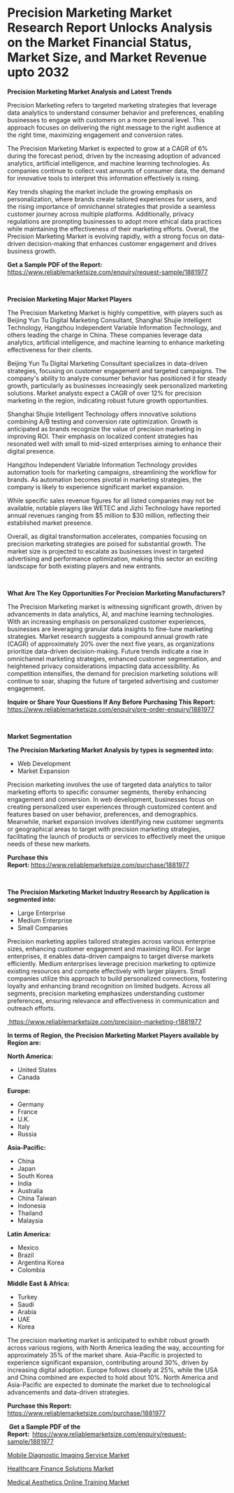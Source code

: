<p><h1>Precision Marketing Market Research Report Unlocks Analysis on the Market Financial Status, Market Size, and Market Revenue upto 2032</h1></p><p><strong>Precision Marketing Market Analysis and Latest Trends</strong></p>
<p><p>Precision Marketing refers to targeted marketing strategies that leverage data analytics to understand consumer behavior and preferences, enabling businesses to engage with customers on a more personal level. This approach focuses on delivering the right message to the right audience at the right time, maximizing engagement and conversion rates. </p><p>The Precision Marketing Market is expected to grow at a CAGR of 6% during the forecast period, driven by the increasing adoption of advanced analytics, artificial intelligence, and machine learning technologies. As companies continue to collect vast amounts of consumer data, the demand for innovative tools to interpret this information effectively is rising. </p><p>Key trends shaping the market include the growing emphasis on personalization, where brands create tailored experiences for users, and the rising importance of omnichannel strategies that provide a seamless customer journey across multiple platforms. Additionally, privacy regulations are prompting businesses to adopt more ethical data practices while maintaining the effectiveness of their marketing efforts. Overall, the Precision Marketing Market is evolving rapidly, with a strong focus on data-driven decision-making that enhances customer engagement and drives business growth.</p></p>
<p><strong>Get a Sample PDF of the Report:&nbsp;</strong> <a href="https://www.reliablemarketsize.com/enquiry/request-sample/1881977?utm_campaign=2003&utm_medium=2&utm_source=Github&utm_content=ia&utm_term=10032025&utm_id=precision-marketing">https://www.reliablemarketsize.com/enquiry/request-sample/1881977</a></p>
<p>&nbsp;</p>
<p><strong>Precision Marketing Major Market Players</strong></p>
<p><p>The Precision Marketing Market is highly competitive, with players such as Beijing Yun Tu Digital Marketing Consultant, Shanghai Shujie Intelligent Technology, Hangzhou Independent Variable Information Technology, and others leading the charge in China. These companies leverage data analytics, artificial intelligence, and machine learning to enhance marketing effectiveness for their clients.</p><p>Beijing Yun Tu Digital Marketing Consultant specializes in data-driven strategies, focusing on customer engagement and targeted campaigns. The company's ability to analyze consumer behavior has positioned it for steady growth, particularly as businesses increasingly seek personalized marketing solutions. Market analysts expect a CAGR of over 12% for precision marketing in the region, indicating robust future growth opportunities.</p><p>Shanghai Shujie Intelligent Technology offers innovative solutions combining A/B testing and conversion rate optimization. Growth is anticipated as brands recognize the value of precision marketing in improving ROI. Their emphasis on localized content strategies has resonated well with small to mid-sized enterprises aiming to enhance their digital presence.</p><p>Hangzhou Independent Variable Information Technology provides automation tools for marketing campaigns, streamlining the workflow for brands. As automation becomes pivotal in marketing strategies, the company is likely to experience significant market expansion.</p><p>While specific sales revenue figures for all listed companies may not be available, notable players like WETEC and Jizhi Technology have reported annual revenues ranging from $5 million to $30 million, reflecting their established market presence.</p><p>Overall, as digital transformation accelerates, companies focusing on precision marketing strategies are poised for substantial growth. The market size is projected to escalate as businesses invest in targeted advertising and performance optimization, making this sector an exciting landscape for both existing players and new entrants.</p></p>
<p>&nbsp;</p>
<p><strong>What Are The Key Opportunities For Precision Marketing Manufacturers?</strong></p>
<p><p>The Precision Marketing market is witnessing significant growth, driven by advancements in data analytics, AI, and machine learning technologies. With an increasing emphasis on personalized customer experiences, businesses are leveraging granular data insights to fine-tune marketing strategies. Market research suggests a compound annual growth rate (CAGR) of approximately 20% over the next five years, as organizations prioritize data-driven decision-making. Future trends indicate a rise in omnichannel marketing strategies, enhanced customer segmentation, and heightened privacy considerations impacting data accessibility. As competition intensifies, the demand for precision marketing solutions will continue to soar, shaping the future of targeted advertising and customer engagement.</p></p>
<p><strong>Inquire or Share Your Questions If Any Before Purchasing This Report:</strong> <a href="https://www.reliablemarketsize.com/enquiry/pre-order-enquiry/1881977?utm_campaign=2003&utm_medium=2&utm_source=Github&utm_content=ia&utm_term=10032025&utm_id=precision-marketing">https://www.reliablemarketsize.com/enquiry/pre-order-enquiry/1881977</a></p>
<p>&nbsp;</p>
<p><strong>Market Segmentation</strong></p>
<p><strong>The Precision Marketing Market Analysis by types is segmented into:</strong></p>
<p><ul><li>Web Development</li><li>Market Expansion</li></ul></p>
<p><p>Precision marketing involves the use of targeted data analytics to tailor marketing efforts to specific consumer segments, thereby enhancing engagement and conversion. In web development, businesses focus on creating personalized user experiences through customized content and features based on user behavior, preferences, and demographics. Meanwhile, market expansion involves identifying new customer segments or geographical areas to target with precision marketing strategies, facilitating the launch of products or services to effectively meet the unique needs of these new markets.</p></p>
<p><strong>Purchase this Report:&nbsp;</strong><a href="https://www.reliablemarketsize.com/purchase/1881977?utm_campaign=2003&utm_medium=2&utm_source=Github&utm_content=ia&utm_term=10032025&utm_id=precision-marketing">https://www.reliablemarketsize.com/purchase/1881977</a></p>
<p>&nbsp;</p>
<p><strong>The Precision Marketing Market Industry Research by Application is segmented into:</strong></p>
<p><ul><li>Large Enterprise</li><li>Medium Enterprise</li><li>Small Companies</li></ul></p>
<p><p>Precision marketing applies tailored strategies across various enterprise sizes, enhancing customer engagement and maximizing ROI. For large enterprises, it enables data-driven campaigns to target diverse markets efficiently. Medium enterprises leverage precision marketing to optimize existing resources and compete effectively with larger players. Small companies utilize this approach to build personalized connections, fostering loyalty and enhancing brand recognition on limited budgets. Across all segments, precision marketing emphasizes understanding customer preferences, ensuring relevance and effectiveness in communication and outreach efforts.</p></p>
<p><a href="https://www.reliablemarketsize.com/precision-marketing-r1881977?utm_campaign=2003&utm_medium=2&utm_source=Github&utm_content=ia&utm_term=10032025&utm_id=precision-marketing">&nbsp;https://www.reliablemarketsize.com/precision-marketing-r1881977</a></p>
<p><strong>In terms of Region, the Precision Marketing Market Players available by Region are:</strong></p>
<p>
    <p> <strong> North America: </strong>
        <ul>
            <li>United States</li>
            <li>Canada</li>
        </ul>
        </p> 
    <p> <strong> Europe: </strong>
        <ul>
            <li>Germany</li>
            <li>France</li>
            <li>U.K.</li>
            <li>Italy</li>
            <li>Russia</li>
        </ul>
        </p> 
    <p> <strong> Asia-Pacific: </strong>
        <ul>
            <li>China</li>
            <li>Japan</li>
            <li>South Korea</li>
            <li>India</li>
            <li>Australia</li>
            <li>China Taiwan</li>
            <li>Indonesia</li>
            <li>Thailand</li>
            <li>Malaysia</li>
        </ul>
        </p> 
    <p> <strong> Latin America: </strong>
        <ul>
            <li>Mexico</li>
            <li>Brazil</li>
            <li>Argentina Korea</li>
            <li>Colombia</li>
        </ul>
        </p> 
    <p> <strong> Middle East & Africa: </strong>
        <ul>
            <li>Turkey</li>
            <li>Saudi</li>
            <li>Arabia</li>
            <li>UAE</li>
            <li>Korea</li>
        </ul>
    </p>
    </p>
<p><p>The precision marketing market is anticipated to exhibit robust growth across various regions, with North America leading the way, accounting for approximately 35% of the market share. Asia-Pacific is projected to experience significant expansion, contributing around 30%, driven by increasing digital adoption. Europe follows closely at 25%, while the USA and China combined are expected to hold about 10%. North America and Asia-Pacific are expected to dominate the market due to technological advancements and data-driven strategies.</p></p>
<p><strong>Purchase this Report: </strong><a href="https://www.reliablemarketsize.com/purchase/1881977?utm_campaign=2003&utm_medium=2&utm_source=Github&utm_content=ia&utm_term=10032025&utm_id=precision-marketing">https://www.reliablemarketsize.com/purchase/1881977</a></p>
<p>&nbsp;<strong>Get a Sample PDF of the Report:&nbsp;&nbsp;</strong><a href="https://www.reliablemarketsize.com/enquiry/request-sample/1881977?utm_campaign=2003&utm_medium=2&utm_source=Github&utm_content=ia&utm_term=10032025&utm_id=precision-marketing">https://www.reliablemarketsize.com/enquiry/request-sample/1881977</a></p>
<p><strong></strong></p>
<p><p><a href="https://github.com/gitfwelday/Market-Research-Report-List-1/blob/main/mobile-diagnostic-imaging-service-market.md?utm_campaign=2003&utm_medium=2&utm_source=Github&utm_content=ia&utm_term=10032025&utm_id=precision-marketing">Mobile Diagnostic Imaging Service Market</a></p><p><a href="https://github.com/hayasiorover/Market-Research-Report-List-1/blob/main/healthcare-finance-solutions-market.md?utm_campaign=2003&utm_medium=2&utm_source=Github&utm_content=ia&utm_term=10032025&utm_id=precision-marketing">Healthcare Finance Solutions Market</a></p><p><a href="https://github.com/mronmizoe/Market-Research-Report-List-1/blob/main/medical-aesthetics-online-training-market.md?utm_campaign=2003&utm_medium=2&utm_source=Github&utm_content=ia&utm_term=10032025&utm_id=precision-marketing">Medical Aesthetics Online Training Market</a></p></p>